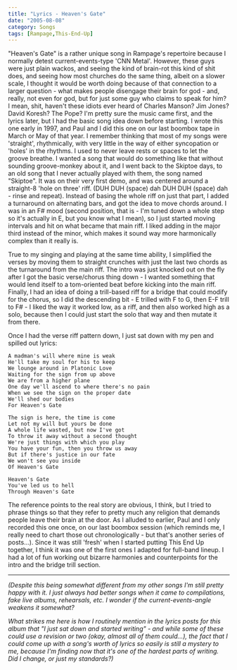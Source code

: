 ```yaml
---
title: "Lyrics - Heaven's Gate"
date: "2005-08-08"
category: Songs
tags: [Rampage,This-End-Up]
---
```


"Heaven's Gate" is a rather unique song in Rampage's repertoire because I normally detest current-events-type 'CNN Metal'. However, these guys were just plain wackos, and seeing the kind of brain-rot this kind of shit does, and seeing how most churches do the same thing, albeit on a slower scale, I thought it would be worth doing because of that connection to a larger question - what makes people disengage their brain for god - and, really, not even for god, but for just some guy who claims to speak for him? I mean, shit, haven't these idiots ever heard of Charles Manson? Jim Jones? David Koresh? The Pope? I'm pretty sure the music came first, and the lyrics later, but I had the basic song idea down before starting. I wrote this one early in 1997, and Paul and I did this one on our last boombox tape in March or May of that year. I remember thinking that most of my songs were 'straight', rhythmically, with very little in the way of either syncopation or 'holes' in the rhythms. I used to never leave rests or spaces to let the groove breathe. I wanted a song that would do something like that without sounding groove-monkey about it, and I went back to the Skiptoe days, to an old song that I never actually played with them, the song named "Skiptoe". It was on their very first demo, and was centered around a straight-8 'hole on three' riff. (DUH DUH (space) dah DUH DUH (space) dah - rinse and repeat). Instead of basing the whole riff on just that part, I added a turnaround on alternating bars, and got the idea to move chords around. I was in an F# mood (second position, that is - I'm tuned down a whole step so it's actually in E, but you know what I mean), so I just started moving intervals and hit on what became that main riff. I liked adding in the major third instead of the minor, which makes it sound way more harmonically complex than it really is.

True to my singing and playing at the same time ability, I simplified the verses by moving them to straight crunches with just the last two chords as the turnaround from the main riff. The intro was just knocked out on the fly after I got the basic verse/chorus thing down - I wanted something that would lend itself to a tom-oriented beat before kicking into the main riff. Finally, I had an idea of doing a trill-based riff for a bridge that could modify for the chorus, so I did the descending bit - E trilled with F to G, then E-F trill to F# - I liked the way it worked low, as a riff, and then also worked high as a solo, because then I could just start the solo that way and then mutate it from there.

Once I had the verse riff pattern down, I just sat down with my pen and spilled out lyrics:

```
A madman's will where mine is weak
He'll take my soul for his to keep
We lounge around in Platonic Love
Waiting for the sign from up above
We are from a higher plane
One day we'll ascend to where there's no pain
When we see the sign on the proper date
We'll shed our bodies
For Heaven's Gate

The sign is here, the time is come
Let not my will but yours be done
A whole life wasted, but now I've got
To throw it away without a second thought
We're just things with which you play
You have your fun, then you throw us away
But if there's justice in our fate
We won't see you inside
Of Heaven's Gate

Heaven's Gate
You've led us to hell 
Through Heaven's Gate
```

The reference points to the real story are obvious, I think, but I tried to phrase things so that they refer to pretty much any religion that demands people leave their brain at the door. As I alluded to earlier, Paul and I only recorded this one once, on our last boombox session (which reminds me, I really need to chart those out chronologically - but that's another series of posts...). Since it was still 'fresh' when I started putting This End Up together, I think it was one of the first ones I adapted for full-band lineup. I had a lot of fun working out bizarre harmonies and counterpoints for the intro and the bridge trill section.

***

*(Despite this being somewhat different from my other songs I'm still pretty happy with it. I just always had better songs when it came to compilations, fake live albums, rehearsals, etc. I wonder if the current-events-angle weakens it somewhat?*

*What strikes me here is how I routinely mention in the lyrics posts for this album that "I just sat down and started writing" - and while some of these could use a revision or two (okay, almost all of them could...), the fact that I could come up with a song's worth of lyrics so easily is still a mystery to me, because I'm finding now that it's one of the hardest parts of writing. Did I change, or just my standards?)*
